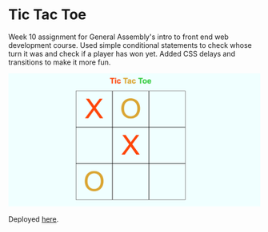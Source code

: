 # Tic Tac Toe
Week 10 assignment for General Assembly's intro to front end web development course. Used simple conditional statements to check whose turn it was and check if a player has won yet. Added CSS delays and transitions to make it more fun.

![Tic Tac Toe](./tic-tac-toe.png)

Deployed [here](https://penelopecj.github.io/tic-tac-toe/).